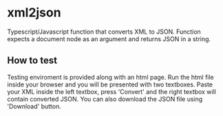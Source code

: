 # xml2json
Typescript/Javascript function that converts XML to JSON. Function expects a document node as an argument and returns JSON in a string.

## How to test
Testing enviroment is provided along with an html page. Run the html file inside your browser and you will be presented with two
textboxes. Paste your XML inside the left textbox, press 'Convert' and the right textbox will contain converted JSON. You can also
download the JSON file using 'Download' button.
